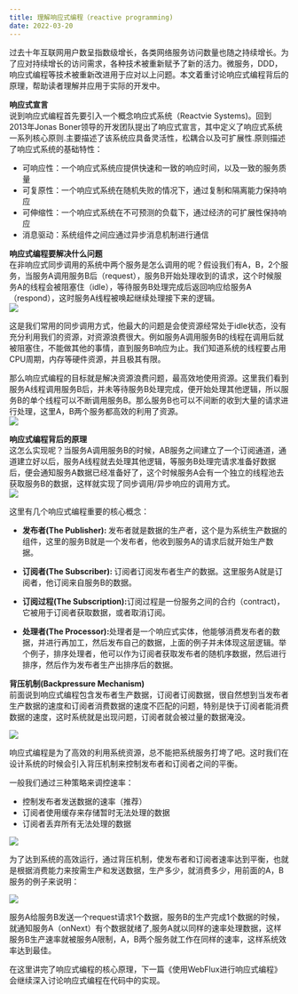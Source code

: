 ```yaml
---
title: 理解响应式编程（reactive programming)
date: 2022-03-20
---
```


过去十年互联网用户数呈指数级增长，各类网络服务访问数量也随之持续增长。为了应对持续增长的访问需求，各种技术被重新赋予了新的活力。微服务，DDD，响应式编程等技术被重新改进用于应对以上问题。本文着重讨论响应式编程背后的原理，帮助读者理解并应用于实际的开发中。  
  
**响应式宣言**  
说到响应式编程首先要引入一个概念响应式系统（Reactvie Systems)。回到2013年Jonas Boner领导的开发团队提出了响应式宣言，其中定义了响应式系统一系列核心原则.主要描述了该系统应具备灵活性，松耦合以及可扩展性.原则描述了响应式系统的基础特性：  
* 可响应性：一个响应式系统应提供快速和一致的响应时间，以及一致的服务质量
* 可复原性：一个响应式系统在随机失败的情况下，通过复制和隔离能力保持响应
* 可伸缩性：一个响应式系统在不可预测的负载下，通过经济的可扩展性保持响应
* 消息驱动：系统组件之间应通过异步消息机制进行通信

  

**响应式编程要解决什么问题**  
在非响应式同步调用的系统中两个服务是怎么调用的呢？假设我们有A，B，2个服务，当服务A调用服务B后（request），服务B开始处理收到的请求，这个时候服务A的线程会被阻塞住（idle），等待服务B处理完成后返回响应给服务A（respond），这时服务A线程被唤起继续处理接下来的逻辑。    
![](/images/2022-03-20-understanding-reactive-programming/reactive-1.png)

这是我们常用的同步调用方式，他最大的问题是会使资源经常处于idle状态，没有充分利用我们的资源，对资源浪费很大。例如服务A调用服务B的线程在调用后就被阻塞住，不能做其他的事情，直到服务B响应为止。我们知道系统的线程要占用CPU周期，内存等硬件资源，并且极其有限。  

那么响应式编程的目标就是解决资源浪费问题，最高效地使用资源。这里我们看到服务A线程调用服务B后，并未等待服务B处理完成，便开始处理其他逻辑，所以服务B的单个线程可以不断调用服务B。那么服务B也可以不间断的收到大量的请求进行处理，这里A，B两个服务都高效的利用了资源。  
![](/images/2022-03-20-understanding-reactive-programming/reactive-2.png)

**响应式编程背后的原理**  
这怎么实现呢？当服务A调用服务B的时候，AB服务之间建立了一个订阅通道，通道建立好以后，服务A线程就去处理其他逻辑，等服务B处理完请求准备好数据后，便会通知服务A数据已经准备好了，这个时候服务A会有一个独立的线程池去获取服务B的数据，这样就实现了同步调用/异步响应的调用方式。  
![](/images/2022-03-20-understanding-reactive-programming/reactive-3.png)

这里有几个响应式编程重要的核心概念：  
* <strong>发布者(The Publisher): </strong>发布者就是数据的生产者，这个是为系统生产数据的组件，这里的服务B就是一个发布者，他收到服务A的请求后就开始生产数据。
* <strong>订阅者(The Subscriber): </strong>订阅者订阅发布者生产的数据。这里服务A就是订阅者，他订阅来自服务B的数据。
* <strong>订阅过程(The Subscription):</strong>订阅过程是一份服务之间的合约（contract)，它被用于订阅者获取数据，或者取消订阅。

* <strong>处理者(The Processor):</strong>处理者是一个响应式实体，他能够消费发布者的数据，并进行再加工，然后发布自己的数据，上面的例子并未体现这层逻辑。举个例子，排序处理者，他可以作为订阅者获取发布者的随机序数据，然后进行排序，然后作为发布者生产出排序后的数据。

**背压机制(Backpressure Mechanism)**  
前面说到响应式编程包含发布者生产数据，订阅者订阅数据，很自然想到当发布者生产数据的速度和订阅者消费数据的速度不匹配的问题，特别是快于订阅者能消费数据的速度，这时系统就是出现问题，订阅者就会被过量的数据淹没。  

![](/images/2022-03-20-understanding-reactive-programming/reactive-4.png)

响应式编程是为了高效的利用系统资源，总不能把系统服务打垮了吧。这时我们在设计系统的时候会引入背压机制来控制发布者和订阅者之间的平衡。  

一般我们通过三种策略来调控速率：  

* 控制发布者发送数据的速率（推荐）
* 订阅者使用缓存来存储暂时无法处理的数据
* 订阅者丢弃所有无法处理的数据

![](/images/2022-03-20-understanding-reactive-programming/reactive-5.png)



为了达到系统的高效运行，通过背压机制，使发布者和订阅者速率达到平衡，也就是根据消费能力来按需生产和发送数据，生产多少，就消费多少，用前面的A，B服务的例子来说明：  

![](/images/2022-03-20-understanding-reactive-programming/reactive-6.png)

服务A给服务B发送一个request请求1个数据，服务B的生产完成1个数据的时候，就通知服务A（onNext）有个数据就绪了,服务A就以同样的速率处理数据，这样服务B生产速率就被服务A限制，A，B两个服务就工作在同样的速率，这样系统效率达到最佳。  

在这里讲完了响应式编程的核心原理，下一篇《使用WebFlux进行响应式编程》会继续深入讨论响应式编程在代码中的实现。  

